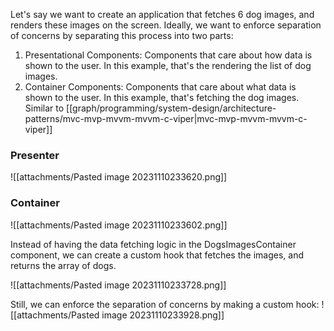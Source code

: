 Let's say we want to create an application that fetches 6 dog images, and renders these images on the screen. Ideally, we want to enforce separation of concerns by separating this process into two parts:
1. Presentational Components: Components that care about how data is shown to the user. In this example, that's the rendering the list of dog images.
2. Container Components: Components that care about what data is shown to the user. In this example, that's fetching the dog images.
Similar to [[graph/programming/system-design/architecture-patterns/mvc-mvp-mvvm-mvvm-c-viper|mvc-mvp-mvvm-mvvm-c-viper]]
### Presenter
![[attachments/Pasted image 20231110233620.png]]

### Container
![[attachments/Pasted image 20231110233602.png]]

Instead of having the data fetching logic in the DogsImagesContainer component, we can create a custom hook that fetches the images, and returns the array of dogs.

![[attachments/Pasted image 20231110233728.png]]

Still, we can enforce the separation of concerns by making a custom hook:
![[attachments/Pasted image 20231110233928.png]]

